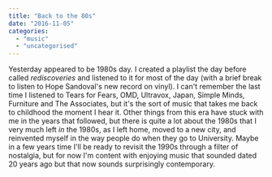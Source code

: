 ```yaml
---
title: "Back to the 80s"
date: "2016-11-05"
categories: 
  - "music"
  - "uncategorised"
---
```


Yesterday appeared to be 1980s day. I created a playlist the day before called _rediscoveries_ and listened to it for most of the day (with a brief break to listen to Hope Sandoval's new record on vinyl). I can't remember the last time I listened to Tears for Fears, OMD, Ultravox, Japan, Simple Minds, Furniture and The Associates, but it's the sort of music that takes me back to childhood the moment I hear it. Other things from this era have stuck with me in the years that followed, but there is quite a lot about the 1980s that I very much left _in_ the 1980s, as I left home, moved to a new city, and reinvented myself in the way people do when they go to University. Maybe in a few years time I'll be ready to revisit the 1990s through a filter of nostalgia, but for now I'm content with enjoying music that sounded dated 20 years ago but that now sounds surprisingly contemporary.
